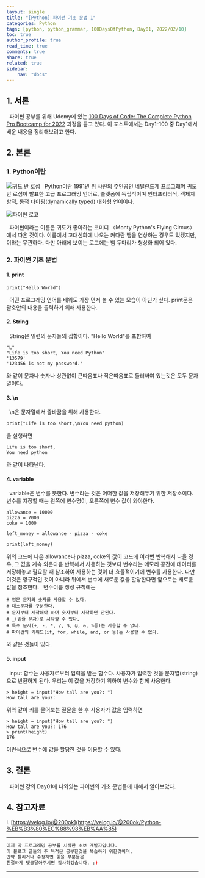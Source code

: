 ```yaml
---
layout: single
title: "[Python] 파이썬 기초 문법 1"
categories: Python
tags: [python, python_grammar, 100DaysOfPython, Day01, 2022/02/10]
toc: true
author_profile: true
read_time: true
comments: true
share: true
related: true
sidebar: 
    nav: "docs"
---
```


## 1. 서론

&nbsp;&nbsp;파이썬 공부를 위해 Udemy에 있는 [100 Days of Code: The Complete Python Pro Bootcamp for 2022](https://www.udemy.com/course/100-days-of-code/) 과정을 듣고 있다. 이 포스트에서는 Day1-100 중 Day1에서 배운 내용을 정리해보려고 한다.

## 2. 본론

### 1. Python이란

![귀도 반 로섬](https://upload.wikimedia.org/wikipedia/commons/thumb/6/66/Guido_van_Rossum_OSCON_2006.jpg/150px-Guido_van_Rossum_OSCON_2006.jpg)
&nbsp;&nbsp;[Python](https://ko.wikipedia.org/wiki/%EC%A0%80%EA%B8%89_%ED%94%84%EB%A1%9C%EA%B7%B8%EB%9E%98%EB%B0%8D_%EC%96%B8%EC%96%B4)이란 1991년 위 사진의 주인공인 네덜란드계 프로그래머 귀도 반 로섬이 발표한 고급 프로그래밍 언어로, 플랫폼에 독립적이며 인터프리터식, 객체지향적, 동적 타이핑(dynamically typed) 대화형 언어이다. 

![파이썬 로고](https://www.python.org/static/community_logos/python-logo.png)

&nbsp;&nbsp;파이썬이라는 이름은 귀도가 좋아하는 코미디 〈Monty Python's Flying Circus〉에서 따온 것이다. 이름에서 고대신화에 나오는 커다란 뱀을 연상하는 경우도 있겠지만, 이와는 무관하다. 다만 아래에 보이는 로고에는 뱀 두마리가 형상화 되어 있다.

### 2. 파이썬 기초 문법

#### 1. print

```
print("Hello World")
```
&nbsp;&nbsp;어떤 프로그래밍 언어를 배워도 가장 먼저 볼 수 있는 모습이 아닌가 싶다. print문은 괄호안의 내용을 출력하기 위해 사용한다. 

#### 2. String

&nbsp;&nbsp;String은 일련의 문자들의 집합이다. "Hello World"를 포함하여
```
"L"
"Life is too short, You need Python"
'13579'
'123456 is not my password.'

```
와 같이 문자나 숫자나 상관없이 큰따옴표나 작은따옴표로 둘러싸여 있는것은 모두 문자열이다. 

#### 3. \n
&nbsp;&nbsp;\n은 문자열에서 줄바꿈을 위해 사용한다.
```
print("Life is too short,\nYou need python)
```
을 실행하면
```
Life is too short,
You need python
```
과 같이 나타난다.

#### 4. variable

&nbsp;&nbsp;variable은 변수를 뜻한다. 변수라는 것은 어떠한 값을 저장해두기 위한 저장소이다. 변수를 지정할 때는 왼쪽에 변수명이, 오른쪽에 변수 값이 와야한다.
```
allowance = 10000
pizza = 7000
coke = 1000

left_money = allowance - pizza - coke

print(left_money)
```
위의 코드에 나온 allowance나 pizza, coke의 값이 코드에 여러번 반복해서 나올 경우, 그 값을 계속 외운다음 반복해서 사용하는 것보다 변수라는 메모리 공간에 데이터를 저장해놓고 필요할 때 참조하여 사용하는 것이 더 효율적이기에 변수를 사용한다. 다만 이것은 영구적인 것이 아니라 뒤에서 변수에 새로운 값을 할당한다면 앞으로는 새로운 값을 참조한다.
&nbsp;&nbsp;변수이름 생성 규칙에는
```
# 영문 문자와 숫자를 사용할 수 있다.
# 대소문자를 구분한다.
# 문자부터 시작해야 하며 숫자부터 시작하면 안된다.
# _(밑줄 문자)로 시작할 수 있다.
# 특수 문자(+, -, *, /, $, @, &, %등)는 사용할 수 없다.
# 파이썬의 키워드(if, for, while, and, or 등)는 사용할 수 없다.
```
와 같은 것들이 있다.

#### 5. input

&nbsp;&nbsp;input 함수는 사용자로부터 입력을 받는 함수다. 사용자가 입력한 것을 문자열(string)으로 반환하게 된다. 우리는 이 값을 저장하기 위하여 변수와 함께 사용한다.
```
> height = input("How tall are you?: ")
How tall are you?:
```
위와 같이 키를 물어보는 질문을 한 후 사용자가 값을 입력하면
```
> height = input("How tall are you?: ")
How tall are you?: 176
> print(height)
176
```
이런식으로 변수에 값을 할당한 것을 이용할 수 있다.

## 3. 결론

&nbsp;&nbsp;파이썬 강의 Day01에 나와있는 파이썬의 기초 문법들에 대해서 알아보았다.

## 4. 참고자료


Ⅰ. [https://velog.io/@200ok](https://velog.io/@200ok/Python-%EB%B3%80%EC%88%98%EB%AA%85)

---

```bash
이제 막 프로그래밍 공부를 시작한 초보 개발자입니다.
이 블로그 글들의 주 목적은 공부한것을 복습하기 위한것이며, 
만약 틀리거나 수정하면 좋을 부분들은
친절하게 댓글달아주시면 감사하겠습니다. :)
```

---